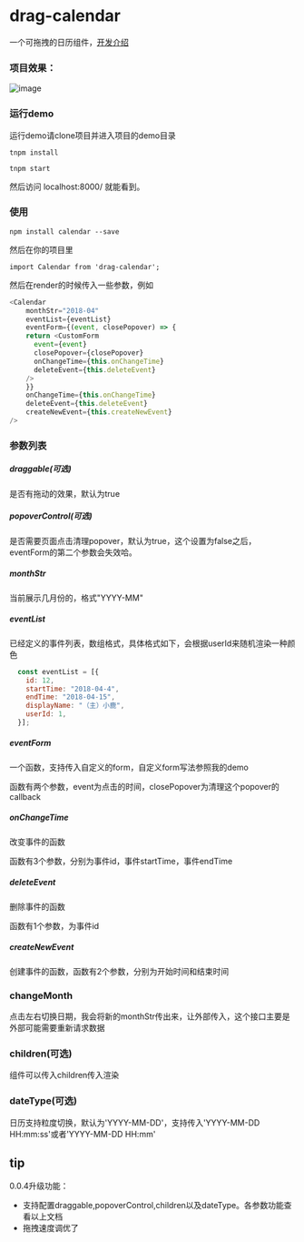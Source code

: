 # drag-calendar
一个可拖拽的日历组件，[开发介绍](https://juejin.im/post/5ac322876fb9a028c71ea27e)

### 项目效果：
![image](https://gw.alipayobjects.com/zos/rmsportal/vmcQNKFkrxJGuHghVWzs.gif)

### 运行demo
运行demo请clone项目并进入项目的demo目录

    tnpm install

    tnpm start

然后访问 localhost:8000/ 就能看到。

### 使用

    npm install calendar --save

然后在你的项目里

    import Calendar from 'drag-calendar';

然后在render的时候传入一些参数，例如

```javascript
<Calendar
    monthStr="2018-04"
    eventList={eventList}
    eventForm={(event, closePopover) => {
    return <CustomForm
      event={event}
      closePopover={closePopover}
      onChangeTime={this.onChangeTime}
      deleteEvent={this.deleteEvent}
    />
    }}
    onChangeTime={this.onChangeTime}
    deleteEvent={this.deleteEvent}
    createNewEvent={this.createNewEvent}
/>
```

### 参数列表
##### draggable(可选)
是否有拖动的效果，默认为true

##### popoverControl(可选)
是否需要页面点击清理popover，默认为true，这个设置为false之后，eventForm的第二个参数会失效哈。

##### monthStr
当前展示几月份的，格式"YYYY-MM"

##### eventList
已经定义的事件列表，数组格式，具体格式如下，会根据userId来随机渲染一种颜色

```javascript
  const eventList = [{
    id: 12,
    startTime: "2018-04-4",
    endTime: "2018-04-15",
    displayName: "（主）小鹿",
    userId: 1,
  }];
```

##### eventForm
一个函数，支持传入自定义的form，自定义form写法参照我的demo

函数有两个参数，event为点击的时间，closePopover为清理这个popover的callback

##### onChangeTime
改变事件的函数

函数有3个参数，分别为事件id，事件startTime，事件endTime

##### deleteEvent
删除事件的函数

函数有1个参数，为事件id

##### createNewEvent
创建事件的函数，函数有2个参数，分别为开始时间和结束时间

### changeMonth
点击左右切换日期，我会将新的monthStr传出来，让外部传入，这个接口主要是外部可能需要重新请求数据

### children(可选)
组件可以传入children传入渲染

### dateType(可选)
日历支持粒度切换，默认为'YYYY-MM-DD'，支持传入'YYYY-MM-DD HH:mm:ss'或者'YYYY-MM-DD HH:mm'

## tip
0.0.4升级功能：
 - 支持配置draggable,popoverControl,children以及dateType。各参数功能查看以上文档
 - 拖拽速度调优了